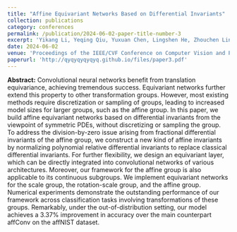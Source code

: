 ```yaml
---
title: "Affine Equivariant Networks Based on Differential Invariants"
collection: publications
category: conferences
permalink: /publication/2024-06-02-paper-title-number-3
excerpt: 'Yikang Li, Yeqing Qiu, Yuxuan Chen, Lingshen He, Zhouchen Lin'
date: 2024-06-02
venue: 'Proceedings of the IEEE/CVF Conference on Computer Vision and Pattern Recognition'
paperurl: 'http://qyqyqyqyqyq.github.io/files/paper3.pdf'
---
```


**Abstract:** Convolutional neural networks benefit from translation equivariance, achieving tremendous success. Equivariant networks further extend this property to other transformation groups. However, most existing methods require discretization or sampling of groups, leading to increased model sizes for larger groups, such as the affine group. In this paper, we build affine equivariant networks based on differential invariants from the viewpoint of symmetric PDEs, without discretizing or sampling the group. To address the division-by-zero issue arising from fractional differential invariants of the affine group, we construct a new kind of affine invariants by normalizing polynomial relative differential invariants to replace classical differential invariants. For further flexibility, we design an equivariant layer, which can be directly integrated into convolutional networks of various architectures. Moreover, our framework for the affine group is also applicable to its continuous subgroups. We implement equivariant networks for the scale group, the rotation-scale group, and the affine group. Numerical experiments demonstrate the outstanding performance of our framework across classification tasks involving transformations of these groups. Remarkably, under the out-of-distribution setting, our model achieves a 3.37% improvement in accuracy over the main counterpart affConv on the affNIST dataset.
